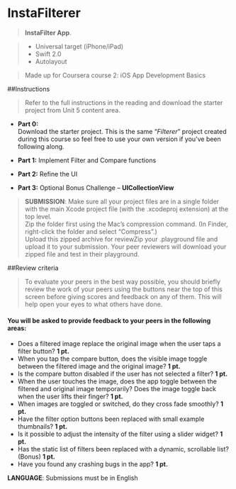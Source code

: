# InstaFilterer

> **InstaFilter App**.

> * Universal target (iPhone/iPad)
> * Swift 2.0
> * Autolayout

> Made up for Coursera course 2: iOS App Development Basics


##Instructions
> Refer to the full instructions in the reading and download the starter project from Unit 5 content area.

* **Part 0:**  
	Download the starter project. This is the same “*Filterer*” project created during this course so feel free to use your own version if you’ve been following along.

* **Part 1:**
	Implement Filter and Compare functions

* **Part 2:**
	Refine the UI

* **Part 3:**
	Optional Bonus Challenge – **UICollectionView**

> **SUBMISSION**: Make sure all your project files are in a single folder with the main Xcode project file (with the .xcodeproj extension) at the top level.  
> Zip the folder first using the Mac’s compression command. (In Finder, right-click the folder and select “Compress”.)  
> Upload this zipped archive for reviewZip your .playground file and upload it to your submission. Your peer reviewers will download your zipped file and test in their playground.


##Review criteria
> To evaluate your peers in the best way possible, you should briefly review the work of your peers using the buttons near the top of this screen before giving scores and feedback on any of them. This will help open your eyes to what others have done.

#### You will be asked to provide feedback to your peers in the following areas:

- Does a filtered image replace the original image when the user taps a filter button? **1 pt.**
- When you tap the compare button, does the visible image toggle between the filtered image and the original image? **1 pt.**
- Is the compare button disabled if the user has not selected a filter? **1 pt.**
- When the user touches the image, does the app toggle between the filtered and original image temporarily? Does the image toggle back when the user lifts their finger? **1 pt.**
- When images are toggled or switched, do they cross fade smoothly? **1 pt.**
- Have the filter option buttons been replaced with small example thumbnails? **1 pt.**
- Is it possible to adjust the intensity of the filter using a slider widget? **1 pt.**
- Has the static list of filters been replaced with a dynamic, scrollable list? (Bonus) **1 pt.**
- Have you found any crashing bugs in the app? **1 pt.**

**LANGUAGE**: Submissions must be in English
